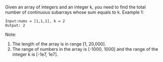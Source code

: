 Given an array of integers and an integer k, you need to find the total number of continuous subarrays whose sum equals to k.
Example 1:
```
Input:nums = [1,1,1], k = 2
Output: 2
```
Note:
1. The length of the array is in range [1, 20,000].
2. The range of numbers in the array is [-1000, 1000] and the range of the integer k is [-1e7, 1e7].